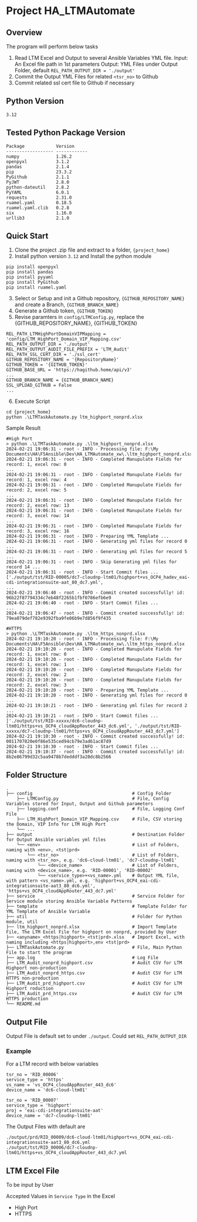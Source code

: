 # Project HA_LTMAutomate
## Overview
The program will perform below tasks
1. Read LTM Excel and Output to several Ansible Variables YML file.
   Input: An Excel file path in 1st parameters
   Output: YML Files under Output Folder, default `REL_PATH_OUTPUT_DIR = './output'`
2. Commit the Output YML Files for related `<tsr_no>` to Github
3. Commit related ssl cert file to Github if necessary
## Python Version
`3.12`
## Tested Python Package Version
```
Package            Version
------------------ ------------
numpy              1.26.2
openpyxl           3.1.2
pandas             2.1.4
pip                23.3.2
PyGithub           2.1.1
PyJWT              2.8.0
python-dateutil    2.8.2
PyYAML             6.0.1
requests           2.31.0
ruamel.yaml        0.18.5
ruamel.yaml.clib   0.2.8
six                1.16.0
urllib3            2.1.0
```
## Quick Start
1. Clone the project .zip file and extract to a folder, `{project_home}`
2. Install python version `3.12` and Install the python module
```
pip install openpyxl
pip install pandas
pip install pyyaml
pip install PyGithub
pip install ruamel.yaml
```
3. Select or Setup and init a Github repository, `{GITHUB_REPOSITORY_NAME}` and create a Branch, `{GITHUB_BRANCH_NAME}`
4. Generate a Github token, `{GITHUB_TOKEN}`
5. Revise paramters in `config/LTMConfig.py`, replace the {GITHUB_REPOSITORY_NAME}, {GITHUB_TOKEN}
```
REL_PATH_LTMHighPortDomainVIPMapping = 'config/LTM_HighPort_Domain_VIP_Mapping.csv'
REL_PATH_OUTPUT_DIR = './output'
REL_PATH_OUTPUT_AUDIT_FILE_PREFIX = 'LTM_Audit'
REL_PATH_SSL_CERT_DIR = './ssl_cert'
GITHUB_REPOSITORY_NAME = '{RepositoryName}'
GITHUB_TOKEN = '{GITHUB_TOKEN}'
GITHUB_BASE_URL = 'https://hagithub.home/api/v3'
...
GITHUB_BRANCH_NAME = {GITHUB_BRANCH_NAME}
SSL_UPLOAD_GITHUB = False
...
```
6. Execute Script
```
cd {project_home}
python .\LTMTaskAutomate.py ltm_highport_nonprd.xlsx
```
Sample Result

```
#High Port
> python .\LTMTaskAutomate.py .\ltm_highport_nonprd.xlsx
2024-02-21 19:06:31 - root - INFO - Processing file: F:\My Documents\HA\F5Ansible\Dev\HA_LTMAutomate_xw\.\ltm_highport_nonprd.xlsx
2024-02-21 19:06:31 - root - INFO - Completed Manupulate Fields for record: 1, excel row: 0
...
2024-02-21 19:06:31 - root - INFO - Completed Manupulate Fields for record: 1, excel row: 4
2024-02-21 19:06:31 - root - INFO - Completed Manupulate Fields for record: 2, excel row: 5
...
2024-02-21 19:06:31 - root - INFO - Completed Manupulate Fields for record: 2, excel row: 13
2024-02-21 19:06:31 - root - INFO - Completed Manupulate Fields for record: 3, excel row: 14
...
2024-02-21 19:06:31 - root - INFO - Completed Manupulate Fields for record: 3, excel row: 16
2024-02-21 19:06:31 - root - INFO - Preparing YML Template ...
2024-02-21 19:06:31 - root - INFO - Generating yml files for record 0 ...
2024-02-21 19:06:31 - root - INFO - Generating yml files for record 5 ...
2024-02-21 19:06:31 - root - INFO - Skip Generating yml files for record 14 ...
2024-02-21 19:06:31 - root - INFO - Start Commit files ... ['./output/tst/RID-00005/dc7-cloudnp-ltm01/highport+vs_OCP4_hadev_eai-cdi-integrationsuite-aat_80_dc7.yml',
...
2024-02-21 19:06:40 - root - INFO - Commit created successfully! id: 96b22f87794334c7eb48f2265b1fbf0786efb6e9
2024-02-21 19:06:40 - root - INFO - Start Commit files ...
...
2024-02-21 19:06:47 - root - INFO - Commit created successfully! id: 79ea079def782e9392fba9fe06b9e7d856f9f435
```

```
#HTTPS
> python .\LTMTaskAutomate.py .\ltm_https_nonprd.xlsx
2024-02-21 19:10:20 - root - INFO - Processing file: F:\My Documents\HA\F5Ansible\Dev\HA_LTMAutomate_xw\.\ltm_https_nonprd.xlsx
2024-02-21 19:10:20 - root - INFO - Completed Manupulate Fields for record: 1, excel row: 0
2024-02-21 19:10:20 - root - INFO - Completed Manupulate Fields for record: 1, excel row: 1
2024-02-21 19:10:20 - root - INFO - Completed Manupulate Fields for record: 2, excel row: 2
2024-02-21 19:10:20 - root - INFO - Completed Manupulate Fields for record: 2, excel row: 3
2024-02-21 19:10:20 - root - INFO - Preparing YML Template ...
2024-02-21 19:10:20 - root - INFO - Generating yml files for record 0 ...
2024-02-21 19:10:21 - root - INFO - Generating yml files for record 2 ...
2024-02-21 19:10:21 - root - INFO - Start Commit files ... ['./output/tst/RID-xxxxx/dc6-cloudnp-ltm01/https+vs_OCP4_cloudAppRouter_443_dc6.yml', './output/tst/RID-xxxxx/dc7-cloudnp-ltm01/https+vs_OCP4_cloudAppRouter_443_dc7.yml']
2024-02-21 19:10:30 - root - INFO - Commit created successfully! id: 0011707820e0f86e535ced94cb79e3ad61ac87d9
2024-02-21 19:10:30 - root - INFO - Start Commit files ...
2024-02-21 19:10:37 - root - INFO - Commit created successfully! id: 8b2e86799d32c5aa9478b7dedddf3a20dc8b2566

```

## Folder Structure
```
.
├── config                                      # Config Folder
    ├── LTMConfig.py                            # File, Config Variables stored for Input, Output and Github parameters
    ├── logging.conf                            # File, Logging Conf File
    ├── LTM_HighPort_Domain_VIP_Mapping.csv     # File, CSV storing the Domain, VIP Info for LTM High Port
    └── ...         
├── output                                      # Destination Folder for Output Ansible variables yml files
    └── <env>                                   # List of Folders, naming with <env>, <tst|prd>
        └── <tsr_no>                            # List of Folders, naming with <tsr_no>, e.g. 'dc6-cloud-ltm01', 'dc7-cloudnp-ltm01'
            └── <device_name>                   # List of Folders, naming with <device_name>, e.g. 'RID-00001', 'RID-00002'
            └── <service_type>+<vs_name>.yml    # Output YML file, with pattern <vs_name>.yml, e.g. 'highport+vs_OCP4_eai-cdi-integrationsuite-aat3_80_dc6.yml', 'https+vs_OCP4_cloudAppRouter_443_dc7.yml'
├── service                                     # Service Folder for Service module storing Ansible Variable Patterns
├── template                                    # Template Folder for YML Template of Ansible Variable
├── util                                        # Folder for Python module, util
├── ltm_highport_nonprd.xlsx                    # Import Template File, The LTM Excel File for highport on nonprd, provided by User
├── <anyname>_<https|highport>_<tst|prd>.xlsx   # Import Excel, with naming including <https|highport>,env <tst|prd>
├── LTMTaskAutomate.py                          # File, Main Python File to start the program
├── app.log                                     # Log File
├── LTM_Audit_nonprd_highport.csv               # Audit CSV for LTM Highport non-production
├── LTM_Audit_nonprd_https.csv                  # Audit CSV for LTM HTTPS non-production
├── LTM_Audit_prd_highport.csv                  # Audit CSV for LTM Highport roduction
├── LTM_Audit_prd_https.csv                     # Audit CSV for LTM HTTPS production
└── README.md
```

## Output File
Output File is default set to under `./output`. Could set `REL_PATH_OUTPUT_DIR`
### Example
For a LTM record with below variables
```
tsr_no = 'RID_00006'
service_type = 'https'
vs_name = 'vs_OCP4_cloudAppRouter_443_dc6'
device_name = 'dc6-cloud-ltm01'

tsr_no = 'RID_00007'
service_type = 'highport'
proj = 'eai-cdi-integrationsuite-aat'
device_name = 'dc7-cloudnp-ltm01'
```
The Output Files with default are
```
./output/prd/RID_00009/dc6-cloud-ltm01/highport+vs_OCP4_eai-cdi-integrationsuite-aat3_80_dc6.yml
./output/tst/RID_00006/dc7-cloudnp-ltm01/https+vs_OCP4_cloudAppRouter_443_dc7.yml
```


## LTM Excel File
To be input by User

Accepted Values in `Service Type` in the Excel
- High Port
- HTTPS


